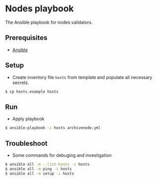 # Nodes playbook
The Ansible playbook for nodes validators.

## Prerequisites
- [Ansible](https://docs.ansible.com/ansible/latest/installation_guide/installation_distros.html#installing-ansible-on-ubuntu)

## Setup
- Create inventory file `hosts` from template and populate all necessary secrets.
```sh
$ cp hosts.example hosts
```

## Run
- Apply playbook
```sh
$ ansible-playbook -i hosts archivenode.yml
```

## Troubleshoot
- Some commands for debuging and investigation
```sh
$ ansible all -m --list-hosts -i hosts
$ ansible all -m ping -i hosts
$ ansible all -m setup -i hosts
```
